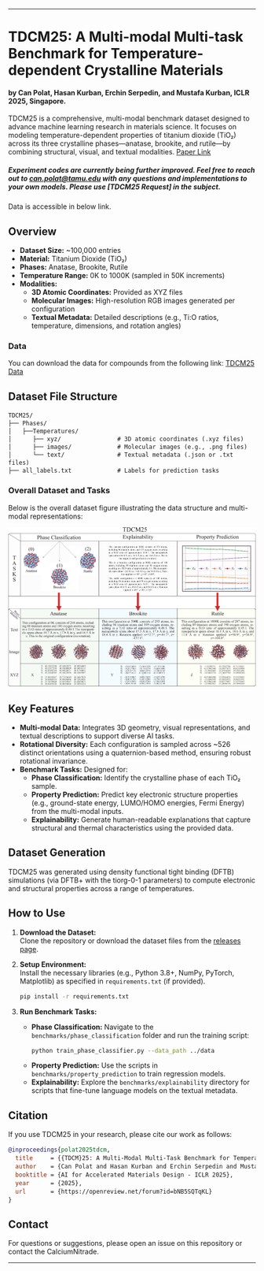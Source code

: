 
---

# TDCM25: A Multi-modal Multi-task Benchmark for Temperature-dependent Crystalline Materials 
#### by Can Polat, Hasan Kurban, Erchin Serpedin, and Mustafa Kurban, ICLR 2025, Singapore.

TDCM25 is a comprehensive, multi-modal benchmark dataset designed to advance machine learning research in materials science. It focuses on modeling temperature-dependent properties of titanium dioxide (TiO₂) across its three crystalline phases—anatase, brookite, and rutile—by combining structural, visual, and textual modalities. [Paper Link](https://openreview.net/forum?id=bNB5SQTqKL)

##### Experiment codes are currently being further improved. Feel free to reach out to can.polat@tamu.edu with any questions and implementations to your own models. Please use [TDCM25 Request] in the subject. 
Data is accessible in below link.


## Overview

- **Dataset Size:** ~100,000 entries  
- **Material:** Titanium Dioxide (TiO₂)  
- **Phases:** Anatase, Brookite, Rutile  
- **Temperature Range:** 0K to 1000K (sampled in 50K increments)  
- **Modalities:**
  - **3D Atomic Coordinates:** Provided as XYZ files
  - **Molecular Images:** High-resolution RGB images generated per configuration
  - **Textual Metadata:** Detailed descriptions (e.g., Ti:O ratios, temperature, dimensions, and rotation angles)

### Data

You can download the data for compounds from the following link: [TDCM25 Data](https://drive.google.com/drive/folders/1gcTNtTMUI-ws8v2uaLw9REs4vx7qR6ke?usp=sharing)
## Dataset File Structure

```
TDCM25/
├── Phases/
│   ├──Temperatures/
│      ├── xyz/                # 3D atomic coordinates (.xyz files)
│      ├── images/             # Molecular images (e.g., .png files)
│      └── text/               # Textual metadata (.json or .txt files)
├── all_labels.txt             # Labels for prediction tasks
```
### Overall Dataset and Tasks

Below is the overall dataset figure illustrating the data structure and multi-modal representations:

![Alt text](figs/overal_fig.jpg?raw=true "TDCM25")

## Key Features

- **Multi-modal Data:** Integrates 3D geometry, visual representations, and textual descriptions to support diverse AI tasks.
- **Rotational Diversity:** Each configuration is sampled across ~526 distinct orientations using a quaternion-based method, ensuring robust rotational invariance.
- **Benchmark Tasks:** Designed for:
  - **Phase Classification:** Identify the crystalline phase of each TiO₂ sample.
  - **Property Prediction:** Predict key electronic structure properties (e.g., ground-state energy, LUMO/HOMO energies, Fermi Energy) from the multi-modal inputs.
  - **Explainability:** Generate human-readable explanations that capture structural and thermal characteristics using the provided data.

## Dataset Generation

TDCM25 was generated using density functional tight binding (DFTB) simulations (via DFTB+ with the tiorg-0-1 parameters) to compute electronic and structural properties across a range of temperatures.


## How to Use

1. **Download the Dataset:**  
   Clone the repository or download the dataset files from the [releases page](#).

2. **Setup Environment:**  
   Install the necessary libraries (e.g., Python 3.8+, NumPy, PyTorch, Matplotlib) as specified in `requirements.txt` (if provided).

   ```bash
   pip install -r requirements.txt
   ```

3. **Run Benchmark Tasks:**  
   - **Phase Classification:** Navigate to the `benchmarks/phase_classification` folder and run the training script:
     ```bash
     python train_phase_classifier.py --data_path ../data
     ```
   - **Property Prediction:** Use the scripts in `benchmarks/property_prediction` to train regression models.
   - **Explainability:** Explore the `benchmarks/explainability` directory for scripts that fine-tune language models on the textual metadata.


## Citation

If you use TDCM25 in your research, please cite our work as follows:

```bibtex
@inproceedings{polat2025tdcm,
  title     = {{TDCM}25: A Multi-Modal Multi-Task Benchmark for Temperature-Dependent Crystalline Materials},
  author    = {Can Polat and Hasan Kurban and Erchin Serpedin and Mustafa Kurban},
  booktitle = {AI for Accelerated Materials Design - ICLR 2025},
  year      = {2025},
  url       = {https://openreview.net/forum?id=bNB5SQTqKL}
}
```

## Contact

For questions or suggestions, please open an issue on this repository or contact the CalciumNitrade.

---
